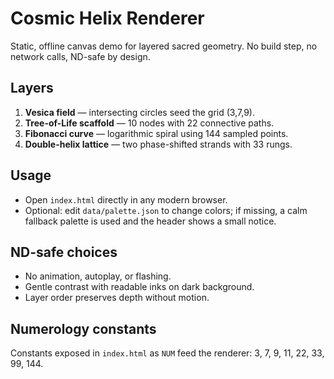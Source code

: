 # Cosmic Helix Renderer

Static, offline canvas demo for layered sacred geometry. No build step, no network calls, ND-safe by design.

## Layers

1. **Vesica field** — intersecting circles seed the grid (3,7,9).
2. **Tree-of-Life scaffold** — 10 nodes with 22 connective paths.
3. **Fibonacci curve** — logarithmic spiral using 144 sampled points.
4. **Double-helix lattice** — two phase-shifted strands with 33 rungs.

## Usage

- Open `index.html` directly in any modern browser.
- Optional: edit `data/palette.json` to change colors; if missing, a calm fallback palette is used and the header shows a small notice.

## ND-safe choices

- No animation, autoplay, or flashing.
- Gentle contrast with readable inks on dark background.
- Layer order preserves depth without motion.

## Numerology constants

Constants exposed in `index.html` as `NUM` feed the renderer: 3, 7, 9, 11, 22, 33, 99, 144.

